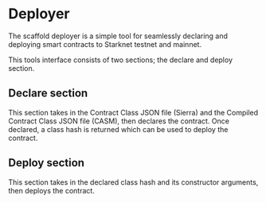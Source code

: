 # Deployer

The scaffold deployer is a simple tool for seamlessly declaring and deploying smart contracts to Starknet testnet and mainnet.

This tools interface consists of two sections; the declare and deploy section.

## Declare section

This section takes in the Contract Class JSON file (Sierra) and the Compiled Contract Class JSON file (CASM), then declares the contract.
Once declared, a class hash is returned which can be used to deploy the contract.

## Deploy section

This section takes in the declared class hash and its constructor arguments, then deploys the contract.
